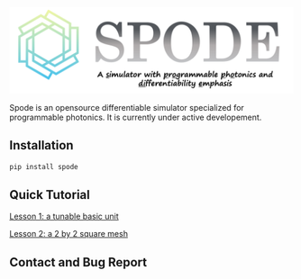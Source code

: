 ![](docs/figs/spode_logo_v0.png)

Spode is an opensource differentiable simulator specialized for programmable photonics. It is currently under active developement.

## Installation

```
pip install spode
```

## Quick Tutorial

[Lesson 1: a tunable basic unit](https://github.com/zhengqigao/spode/blob/main/tutorials/lesson1_verify_tbu/)

[Lesson 2: a 2 by 2 square mesh](https://github.com/zhengqigao/spode/blob/main/tutorials/lesson2_verify_2by2_mesh/)


## Contact and Bug Report

